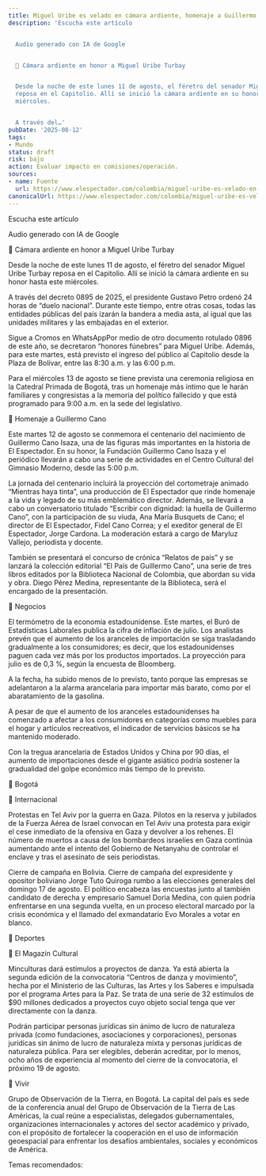 ```yaml
---
title: Miguel Uribe es velado en cámara ardiente, homenaje a Guillermo
description: 'Escucha este artículo


  Audio generado con IA de Google


  🔴 Cámara ardiente en honor a Miguel Uribe Turbay


  Desde la noche de este lunes 11 de agosto, el féretro del senador Miguel Uribe Turbay
  reposa en el Capitolio. Allí se inició la cámara ardiente en su honor hasta este
  miércoles.


  A través del…'
pubDate: '2025-08-12'
tags:
- Mundo
status: draft
risk: bajo
action: Evaluar impacto en comisiones/operación.
sources:
- name: Fuente
  url: https://www.elespectador.com/colombia/miguel-uribe-es-velado-en-camara-ardiente-homenaje-a-guillermo-cano-y-mas/
canonicalUrl: https://www.elespectador.com/colombia/miguel-uribe-es-velado-en-camara-ardiente-homenaje-a-guillermo-cano-y-mas/
---
```

Escucha este artículo

Audio generado con IA de Google

🔴 Cámara ardiente en honor a Miguel Uribe Turbay

Desde la noche de este lunes 11 de agosto, el féretro del senador Miguel Uribe Turbay reposa en el Capitolio. Allí se inició la cámara ardiente en su honor hasta este miércoles.

A través del decreto 0895 de 2025, el presidente Gustavo Petro ordenó 24 horas de “duelo nacional”. Durante este tiempo, entre otras cosas, todas las entidades públicas del país izarán la bandera a media asta, al igual que las unidades militares y las embajadas en el exterior.

Sigue a Cromos en WhatsAppPor medio de otro documento rotulado 0896 de este año, se decretaron “honores fúnebres” para Miguel Uribe. Además, para este martes, está previsto el ingreso del público al Capitolio desde la Plaza de Bolívar, entre las 8:30 a.m. y las 6:00 p.m.

Para el miércoles 13 de agosto se tiene prevista una ceremonia religiosa en la Catedral Primada de Bogotá, tras un homenaje más íntimo que le harán familiares y congresistas a la memoria del político fallecido y que está programado para 9:00 a.m. en la sede del legislativo.

🔴 Homenaje a Guillermo Cano

Este martes 12 de agosto se conmemora el centenario del nacimiento de Guillermo Cano Isaza, una de las figuras más importantes en la historia de El Espectador. En su honor, la Fundación Guillermo Cano Isaza y el periódico llevarán a cabo una serie de actividades en el Centro Cultural del Gimnasio Moderno, desde las 5:00 p.m.

La jornada del centenario incluirá la proyección del cortometraje animado “Mientras haya tinta”, una producción de El Espectador que rinde homenaje a la vida y legado de su más emblemático director. Además, se llevará a cabo un conversatorio titulado “Escribir con dignidad: la huella de Guillermo Cano”, con la participación de su viuda, Ana María Busquets de Cano; el director de El Espectador, Fidel Cano Correa; y el exeditor general de El Espectador, Jorge Cardona. La moderación estará a cargo de Maryluz Vallejo, periodista y docente.

También se presentará el concurso de crónica “Relatos de país” y se lanzará la colección editorial “El País de Guillermo Cano”, una serie de tres libros editados por la Biblioteca Nacional de Colombia, que abordan su vida y obra. Diego Pérez Medina, representante de la Biblioteca, será el encargado de la presentación.

🔴 Negocios

El termómetro de la economía estadounidense. Este martes, el Buró de Estadísticas Laborales publica la cifra de inflación de julio. Los analistas prevén que el aumento de los aranceles de importación se siga trasladando gradualmente a los consumidores; es decir, que los estadounidenses paguen cada vez más por los productos importados. La proyección para julio es de 0,3 %, según la encuesta de Bloomberg.

A la fecha, ha subido menos de lo previsto, tanto porque las empresas se adelantaron a la alarma arancelaria para importar más barato, como por el abaratamiento de la gasolina.

A pesar de que el aumento de los aranceles estadounidenses ha comenzado a afectar a los consumidores en categorías como muebles para el hogar y artículos recreativos, el indicador de servicios básicos se ha mantenido moderado.

Con la tregua arancelaria de Estados Unidos y China por 90 días, el aumento de importaciones desde el gigante asiático podría sostener la gradualidad del golpe económico más tiempo de lo previsto.

🔴 Bogotá

🔴 Internacional

Protestas en Tel Aviv por la guerra en Gaza. Pilotos en la reserva y jubilados de la Fuerza Aérea de Israel convocan en Tel Aviv una protesta para exigir el cese inmediato de la ofensiva en Gaza y devolver a los rehenes. El número de muertos a causa de los bombardeos israelíes en Gaza continúa aumentando ante el intento del Gobierno de Netanyahu de controlar el enclave y tras el asesinato de seis periodistas.

Cierre de campaña en Bolivia. Cierre de campaña del expresidente y opositor boliviano Jorge Tuto Quiroga rumbo a las elecciones generales del domingo 17 de agosto. El político encabeza las encuestas junto al también candidato de derecha y empresario Samuel Doria Medina, con quien podría enfrentarse en una segunda vuelta, en un proceso electoral marcado por la crisis económica y el llamado del exmandatario Evo Morales a votar en blanco.

🔴 Deportes

🔴 El Magazín Cultural

Minculturas dará estímulos a proyectos de danza. Ya está abierta la segunda edición de la convocatoria “Centros de danza y movimiento”, hecha por el Ministerio de las Culturas, las Artes y los Saberes e impulsada por el programa Artes para la Paz. Se trata de una serie de 32 estímulos de $90 millones dedicados a proyectos cuyo objeto social tenga que ver directamente con la danza.

Podrán participar personas jurídicas sin ánimo de lucro de naturaleza privada (como fundaciones, asociaciones y corporaciones), personas jurídicas sin ánimo de lucro de naturaleza mixta y personas jurídicas de naturaleza pública. Para ser elegibles, deberán acreditar, por lo menos, ocho años de experiencia al momento del cierre de la convocatoria, el próximo 19 de agosto.

🔴 Vivir

Grupo de Observación de la Tierra, en Bogotá. La capital del país es sede de la conferencia anual del Grupo de Observación de la Tierra de Las Américas, la cual reúne a especialistas, delegados gubernamentales, organizaciones internacionales y actores del sector académico y privado, con el propósito de fortalecer la cooperación en el uso de información geoespacial para enfrentar los desafíos ambientales, sociales y económicos de América.

Temas recomendados: